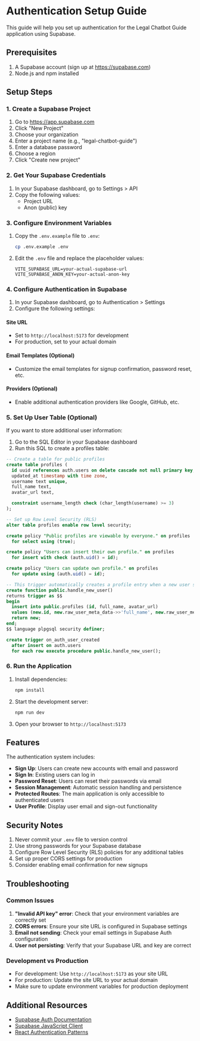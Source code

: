 # Authentication Setup Guide

This guide will help you set up authentication for the Legal Chatbot Guide application using Supabase.

## Prerequisites

1. A Supabase account (sign up at https://supabase.com)
2. Node.js and npm installed

## Setup Steps

### 1. Create a Supabase Project

1. Go to https://app.supabase.com
2. Click "New Project"
3. Choose your organization
4. Enter a project name (e.g., "legal-chatbot-guide")
5. Enter a database password
6. Choose a region
7. Click "Create new project"

### 2. Get Your Supabase Credentials

1. In your Supabase dashboard, go to Settings > API
2. Copy the following values:
   - Project URL
   - Anon (public) key

### 3. Configure Environment Variables

1. Copy the `.env.example` file to `.env`:
   ```bash
   cp .env.example .env
   ```

2. Edit the `.env` file and replace the placeholder values:
   ```
   VITE_SUPABASE_URL=your-actual-supabase-url
   VITE_SUPABASE_ANON_KEY=your-actual-anon-key
   ```

### 4. Configure Authentication in Supabase

1. In your Supabase dashboard, go to Authentication > Settings
2. Configure the following settings:

#### Site URL
- Set to `http://localhost:5173` for development
- For production, set to your actual domain

#### Email Templates (Optional)
- Customize the email templates for signup confirmation, password reset, etc.

#### Providers (Optional)
- Enable additional authentication providers like Google, GitHub, etc.

### 5. Set Up User Table (Optional)

If you want to store additional user information:

1. Go to the SQL Editor in your Supabase dashboard
2. Run this SQL to create a profiles table:

```sql
-- Create a table for public profiles
create table profiles (
  id uuid references auth.users on delete cascade not null primary key,
  updated_at timestamp with time zone,
  username text unique,
  full_name text,
  avatar_url text,

  constraint username_length check (char_length(username) >= 3)
);

-- Set up Row Level Security (RLS)
alter table profiles enable row level security;

create policy "Public profiles are viewable by everyone." on profiles
  for select using (true);

create policy "Users can insert their own profile." on profiles
  for insert with check (auth.uid() = id);

create policy "Users can update own profile." on profiles
  for update using (auth.uid() = id);

-- This trigger automatically creates a profile entry when a new user signs up via Supabase Auth.
create function public.handle_new_user()
returns trigger as $$
begin
  insert into public.profiles (id, full_name, avatar_url)
  values (new.id, new.raw_user_meta_data->>'full_name', new.raw_user_meta_data->>'avatar_url');
  return new;
end;
$$ language plpgsql security definer;

create trigger on_auth_user_created
  after insert on auth.users
  for each row execute procedure public.handle_new_user();
```

### 6. Run the Application

1. Install dependencies:
   ```bash
   npm install
   ```

2. Start the development server:
   ```bash
   npm run dev
   ```

3. Open your browser to `http://localhost:5173`

## Features

The authentication system includes:

- **Sign Up**: Users can create new accounts with email and password
- **Sign In**: Existing users can log in
- **Password Reset**: Users can reset their passwords via email
- **Session Management**: Automatic session handling and persistence
- **Protected Routes**: The main application is only accessible to authenticated users
- **User Profile**: Display user email and sign-out functionality

## Security Notes

1. Never commit your `.env` file to version control
2. Use strong passwords for your Supabase database
3. Configure Row Level Security (RLS) policies for any additional tables
4. Set up proper CORS settings for production
5. Consider enabling email confirmation for new signups

## Troubleshooting

### Common Issues

1. **"Invalid API key" error**: Check that your environment variables are correctly set
2. **CORS errors**: Ensure your site URL is configured in Supabase settings
3. **Email not sending**: Check your email settings in Supabase Auth configuration
4. **User not persisting**: Verify that your Supabase URL and key are correct

### Development vs Production

- For development: Use `http://localhost:5173` as your site URL
- For production: Update the site URL to your actual domain
- Make sure to update environment variables for production deployment

## Additional Resources

- [Supabase Auth Documentation](https://supabase.com/docs/guides/auth)
- [Supabase JavaScript Client](https://supabase.com/docs/reference/javascript/auth-signin)
- [React Authentication Patterns](https://supabase.com/docs/guides/auth/auth-helpers/auth-ui)
